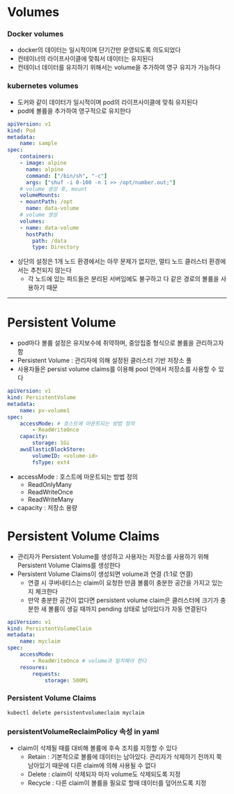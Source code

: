 # Volumes

### Docker volumes
- docker의 데이터는 일시적이며 단기간만 운영되도록 의도되었다
- 컨테이너의 라이프사이클에 맞춰서 데이터는 유지된다
- 컨테이너 데이터를 유지하기 위해서는 volume을 추가하여 영구 유지가 가능하다

### kubernetes volumes
- 도커와 같이 데이터가 일시적이며 pod의 라이프사이클에 맞춰 유지된다
- pod에 볼륨을 추가하여 영구적으로 유지한다

```yaml
apiVersion: v1
kind: Pod
metadata:
    name: sample
spec:
    containers:
    - image: alpine
      name: alpine
      command: ["/bin/sh", "-c"]
      args: ["shuf -i 0-100 -n 1 >> /opt/number.out;"]
    # volume 생성 후, mount
    volumeMounts:
    - mountPath: /opt
      name: data-volume
    # volume 생성
    volumes:
    - name: data-volume
      hostPath:
        path: /data
        type: Directory
```

- 상단의 설정은 1개 노드 환경에서는 아무 문제가 없지만, 멀티 노드 클러스터 환경에서는 추천되지 않는다
    - 각 노드에 있는 파드들은 분리된 서버임에도 불구하고 다 같은 경로의 볼륨을 사용하기 때문 

---

# Persistent Volume
- pod마다 볼륨 설정은 유지보수에 취약하며, 중앙집중 형식으로 볼륨을 관리하고자 함
- Persistent Volume : 관리자에 의해 설정된 클러스터 기반 저장소 풀
- 사용자들은 persist volume claims를 이용해 pool 안에서 저장소를 사용할 수 있다

```yaml
apiVersion: v1
kind: PersistentVolume
metadata:
    name: pv-volume1
spec:
    accessMode: # 호스트에 마운트되는 방법 정의
        - ReadWriteOnce
    capacity:
        storage: 1Gi
    awsElasticBlockStore:
        volumeID: <volume-id>
        fsType: ext4

```
- accessMode : 호스트에 마운트되는 방법 정의
    - ReadOnlyMany
    - ReadWriteOnce
    - ReadWriteMany
- capacity : 저장소 용량

# Persistent Volume Claims
- 관리자가 Persistent Volume를 생성하고 사용자는 저장소를 사용하기 위해 Persistent Volume Claims를 생성한다
- Persistent Volume Claims이 생성되면 volume과 연결 (1:1로 연결)
    - 연결 시 쿠버네티스는 claim이 요청한 만큼 볼륨이 충분한 공간을 가지고 있는지 체크한다 
    - 만약 충분한 공간이 없다면 persistent volume claim은 클러스터에 크기가 충분한 새 볼륨이 생길 때까지 pending 상태로 남아있다가 자동 연결된다

```yaml
apiVersion: v1
kind: PersistentVolumeClaim
metadata:
    name: myclaim
spec:
    accessMode:
        - ReadWriteOnce # volume과 일치해야 한다
    resoures:
        requests:
            storage: 500Mi
```

### Persistent Volume Claims

```shell
kubectl delete persistentvolumeclaim myclaim
```

### persistentVolumeReclaimPolicy 속성 in yaml
- claim이 삭제될 때를 대비해 볼륨에 후속 조치를 지정할 수 있다 
    - Retain : 기본적으로 볼륨에 데이터는 남아있다. 관리자가 삭제하기 전까지 쭉 남아있기 때문에 다른 claim에 의해 사용될 수 없다
    - Delete : claim이 삭제되자 마자 volume도 삭제되도록 지정
    - Recycle : 다른 claim이 볼륨을 필요로 할때 데이터를 덮어쓰도록 지정